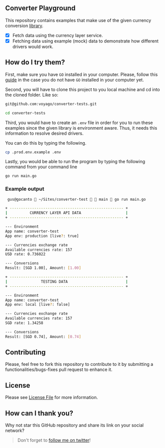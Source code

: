 ## Converter Playground

This repository contains examples that make use of the given currency conversion [library](https://github.com/voyago/converter).

- [x] Fetch data using the currency layer service.
- [x] Fetching data using example (mock) data to demonstrate how different drivers would work.

## How do I try them?

First, make sure you have `GO` installed in your computer. Please, follow this [guide](https://golang.org/dl/)
in the case you do not have `GO` installed in your computer yet.

Second, you will have to clone this project to you local machine and cd into the cloned folder. Like so:

```bash
git@github.com:voyago/converter-tests.git

cd converter-tests
```

Third, you would have to create an `.env` file in order for you to run these examples since the given library
is environment aware. Thus, it needs this information to resolve desired drivers. 

You can do this by typing the following.

```bash
cp .prod.env.example .env
```

Lastly, you would be able to run the program by typing the following command from your command line

```bash
go run main.go
```

### Example output

```bash
 gus@gocanto  ~/Sites/converter-test   main  go run main.go

+ --------------------------------------------------- +
|          CURRENCY LAYER API DATA                    |
+ --------------------------------------------------- +

--- Environment
App name: converter-test
App env: production [live?: true]

--- Currencies exchange rate
Available currencies rate: 157
USD rate: 0.736022

--- Conversions
Result: [SGD 1.00], Amount: [1.00]

+ --------------------------------------------------- +
|               TESTING DATA                          |
+ --------------------------------------------------- +

--- Environment
App name: converter-test
App env: local [live?: false]

--- Currencies exchange rate
Available currencies rate: 157
SGD rate: 1.34258

--- Conversions
Result: [SGD 0.74], Amount: [0.74]

```

## Contributing

Please, feel free to fork this repository to contribute to it by submitting a functionalities/bugs-fixes pull request to enhance it.

## License

Please see [License File](https://github.com/voyago/converter-tests/blob/main/LICENSE) for more information.

## How can I thank you?

Why not star this GitHub repository and share its link on your social network?

> Don't forget to [follow me on twitter](https://twitter.com/gocanto)!

